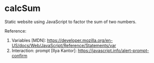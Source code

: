 # calcSum
Static website using JavaScript to factor the sum of two numbers.

Reference:

1. Variables [MDN]: https://developer.mozilla.org/en-US/docs/Web/JavaScript/Reference/Statements/var
2. Interaction: prompt [Ilya Kantor]: https://javascript.info/alert-prompt-confirm
